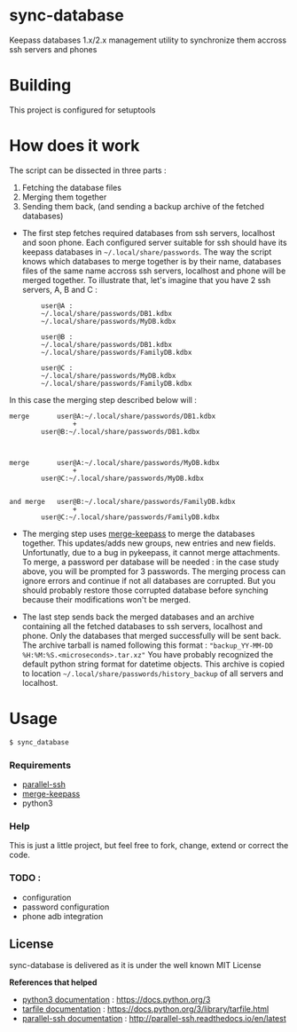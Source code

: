 # sync-database

Keepass databases 1.x/2.x management utility to synchronize them
accross ssh servers and phones

# Building

This project is configured for setuptools

# How does it work

The script can be dissected in three parts :
 1. Fetching the database files
 2. Merging them together
 3. Sending them back, (and sending a backup archive of the fetched databases)

 - The first step fetches required databases from ssh servers, localhost and
 soon phone. Each configured server suitable for ssh should have its
keepass databases in `~/.local/share/passwords`. The way the script
knows which databases to merge together is by their name, databases
files of the same name accross ssh servers, localhost and phone will be merged
together. To illustrate that, let's imagine that you
have 2 ssh servers, A, B and C :

```
		user@A :
		~/.local/share/passwords/DB1.kdbx
		~/.local/share/passwords/MyDB.kdbx

		user@B :
		~/.local/share/passwords/DB1.kdbx
		~/.local/share/passwords/FamilyDB.kdbx

		user@C :
		~/.local/share/passwords/MyDB.kdbx
		~/.local/share/passwords/FamilyDB.kdbx
```

In this case the merging step described below will :

```
merge		user@A:~/.local/share/passwords/DB1.kdbx
				+
		user@B:~/.local/share/passwords/DB1.kdbx



merge		user@A:~/.local/share/passwords/MyDB.kdbx
				+
		user@C:~/.local/share/passwords/MyDB.kdbx


and merge	user@B:~/.local/share/passwords/FamilyDB.kdbx
				+
		user@C:~/.local/share/passwords/FamilyDB.kdbx
```

 - The merging step uses [merge-keepass](https://github.com/SCOTT-HAMILTON/merge-keepass)
 to merge the databases together. This updates/adds new groups, new entries and new fields.
 Unfortunatly, due to a bug in pykeepass, it cannot merge attachments. To merge,
 a password per database will be needed : in the case study above, you will be prompted for 3 passwords.
 The merging process can ignore errors and continue if not all databases are corrupted.
 But you should probably restore those corrupted database before synching because their modifications won't be merged.

 - The last step sends back the merged databases and an archive containing all the fetched
 databases to ssh servers, localhost and phone. Only the databases that merged successfully will be sent back.
 The archive tarball is named following this format : `"backup_YY-MM-DD %H:%M:%S.<microseconds>.tar.xz"`
 You have probably recognized the default python string format for datetime objects.
 This archive is copied to location `~/.local/share/passwords/history_backup` of all servers and localhost.

# Usage
```bash
$ sync_database
```

### Requirements
 - [parallel-ssh](https://github.com/ParallelSSH/parallel-ssh)
 - [merge-keepass](https://github.com/SCOTT-HAMILTON/merge-keepass)
 - python3

### Help

This is just a little project, but feel free to fork, change, extend or correct the code.

### TODO :
 - configuration
 - password configuration
 - phone adb integration

License
----
sync-database is delivered as it is under the well known MIT License

**References that helped**
 - [python3 documentation] : <https://docs.python.org/3>
 - [tarfile documentation] : <https://docs.python.org/3/library/tarfile.html>
 - [parallel-ssh documentation] : <http://parallel-ssh.readthedocs.io/en/latest>

[//]: # (These are reference links used in the body of this note and get stripped out when the markdown processor does its job. There is no need to format nicely because it shouldn't be seen. Thanks SO - http://stackoverflow.com/questions/4823468/store-comments-in-markdown-syntax)



   [python3 documentation]: <https://docs.python.org/3>
   [tarfile documentation]: <https://docs.python.org/3/library/tarfile.html>
   [parallel-ssh documentation]: <http://parallel-ssh.readthedocs.io/en/latest>
